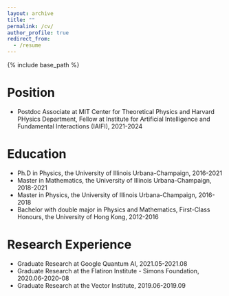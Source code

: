 ```yaml
---
layout: archive
title: ""
permalink: /cv/
author_profile: true
redirect_from:
  - /resume
---
```


{% include base_path %}

Position
======
* Postdoc Associate at MIT Center for Theoretical Physics and Harvard PHysics Department, Fellow at Institute for Artificial Intelligence and Fundamental Interactions (IAIFI), 2021-2024

Education
======
* Ph.D in Physics, the University of Illinois Urbana-Champaign, 2016-2021
* Master in Mathematics, the University of Illinois Urbana-Champaign, 2018-2021
* Master in Physics, the University of Illinois Urbana-Champaign, 2016-2018
* Bachelor with double major in Physics and Mathematics,  First-Class Honours, the University of Hong Kong, 2012-2016

Research Experience
======
* Graduate Research at Google Quantum AI, 2021.05-2021.08
* Graduate Research at the Flatiron Institute - Simons Foundation, 2020.06-2020-08
* Graduate Research at the Vector Institute, 2019.06-2019.09


  
